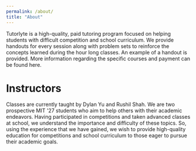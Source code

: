```yaml
---
permalink: /about/
title: "About"
---
```


Tutorlyte is a high-quality, paid tutoring program focused on helping students with difficult competition and school curriculum. We provide handouts for every session along with problem sets to reinforce the concepts learned during the hour long classes. An example of a handout is provided. More information regarding the specific courses and payment can be found here.

# Instructors
Classes are currently taught by Dylan Yu and Rushil Shah. We are two prospective MIT '27 students who aim to help others with their academic endeavors. Having participated in competitions and taken advanced classes at school, we understand the importance and difficulty of these topics. So, using the experience that we have gained, we wish to provide high-quality education for competitions and school curriculum to those eager to pursue their academic goals.
